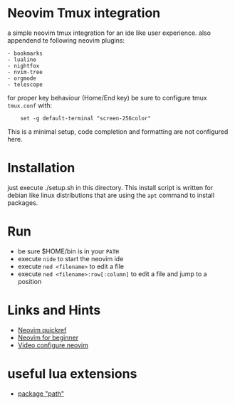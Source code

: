 # Neovim Tmux integration

a simple neovim tmux integration for an ide like user experience.
also appendend te following neovim plugins:

    - bookmarks
    - lualine
    - nightfox
    - nvim-tree
    - orgmode
    - telescope

for proper key behaviour (Home/End key) be sure to
configure tmux `tmux.conf` with:
```
    set -g default-terminal "screen-256color"
```

This is a minimal setup, code completion and formatting are not
configured here.

# Installation

just execute ./setup.sh in this directory.
This install script is written for debian like linux distributions
that are using the `apt` command to install packages.

# Run

- be sure $HOME/bin is in your `PATH`
- execute `nide` to start the neovim ide
- execute `ned <filename>` to edit a file
- execute `ned <filename>:row[:column]` to edit a file and jump to a position

# Links and Hints

- [Neovim quickref](https://neovim.io/doc/user/quickref.html)
- [Neovim for beginner](https://github.com/alpha2phi/neovim-for-beginner)
- [Video configure neovim](https://www.youtube.com/watch?v=vdn_pKJUda8)

# useful lua extensions

- [package "path"](https://luapower.com/path#path)

